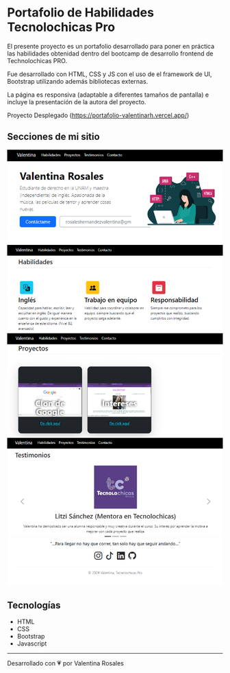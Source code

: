 # Portafolio de Habilidades Tecnolochicas Pro
El presente proyecto es un portafolio desarrollado para poner en práctica las habilidades obtenidad dentro del bootcamp de desarrollo frontend de Technolochicas PRO.

Fue desarrollado con HTML, CSS y JS con el uso de el framework de UI, Bootstrap utilizando además bibliotecas externas.

La página es responsiva (adaptable a diferentes tamaños de pantalla) e incluye la presentación de la autora del proyecto.

Proyecto Desplegado (https://portafolio-valentinarh.vercel.app/)

## Secciones de mi sitio
![Presentación](assets/readme/presentacion.png)
![Habilidades](assets/readme/habilidades.png)
![Proyectos](assets/readme/proyectos.png)
![Testimonios](assets/readme/testimonios.png)
![Contacto](assets/readme/Contacto.png)

## Tecnologías
* HTML
* CSS
* Bootstrap
* Javascript

---

Desarrollado con 💗 por Valentina Rosales